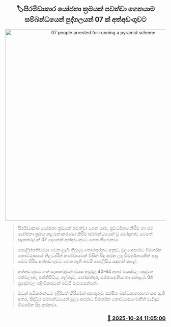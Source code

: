 <p align='center'><b><h2 align='center' title='07 people arrested for running a pyramid scheme'>🏷පිරමීඩාකාර යෝජනා ක්‍රමයක් පවත්වා ගෙනයාම සම්බන්ධයෙන් පුද්ගලයන් 07 ක් අත්අඩංගුවට</h2></b></p>
<p align='center'><img src='https://helakuru.sgp1.cdn.digitaloceanspaces.com/esana/images/lib/arrest-new-thumb.jpg' width='600' alt='07 people arrested for running a pyramid scheme'></p>

> පිරමීඩාකාර යෝජනා ක්‍රමයක් පවත්වා ගෙන යාම, ප්‍රවර්ධනය කිරීම හා එම යෝජනා ක්‍රමය කළමනාකරණය කිරීම සම්බන්ධයෙන් වූ චෝදනාව යටතේ සැකකරුවන් 07 දෙනෙක් අත්අඩංගුවට ගෙන තිබෙනවා.

> පොලිස්පතිවරයා වෙත ලැබී තිබුණු තොරතුරකට අනුව, මූල්‍ය අපරාධ විමර්ශන කොට්ඨාසයේ නිලධාරීන් කණ්ඩායමක් විසින් සිදු කරන ලද විමර්ශනයකින් පසු මෙම පිරිස අත්අඩංගුවට ගෙන ඇති බවයි පොලිසිය සඳහන් කළේ.

> අත්අඩංගුවට ගත් සැකකරුවන් වයස අවුරුදු 40-64 අතර වයස්වල පසුවන රත්මලාන, පන්නිපිටිය, ගල්නෑව, හෝකන්දර, පේරාදෙණිය හා කොළඹ 04 ප්‍රදේශවල පදිංචිකරුවන් බවයි පැවසෙන්නේ.

> ඔවුන් අධිකරණයට ඉදිරිපත් කිරීමෙන් අනතුරුව රක්ෂිත බන්ධනාගාරගත කර ඇති අතර, සිද්ධිය සම්බන්ධයෙන් මූල්‍ය අපරාධ විමර්ශන කොට්ඨාසය මඟින් වැඩිදුර විමර්ශන සිදු කරනවා.



<h3 align='right'><a href='https://www.helakuru.lk/esana/p/114752/'>📅 2025-10-24 11:05:00</a></h3>
